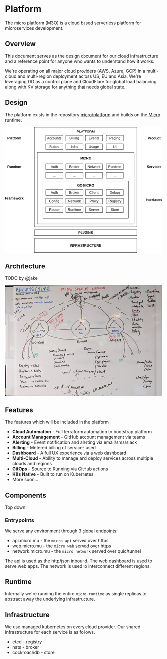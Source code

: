 # Platform

The micro platform (M3O) is a cloud based serverless platform for microservices development.

## Overview

This document serves as the design document for our cloud infrastructure and a reference 
point for anyone who wants to understand how it works.

We're operating on all major cloud providers (AWS, Azure, GCP) in a multi-cloud and multi-region 
deployment across US, EU and Asia. We're leveraging DO as a control plane and CloudFlare for 
global load balancing along with KV storage for anything that needs global state.

## Design

The platform exists in the repository [micro/platform](https://github.com/micro/platform) and builds on
the [Micro](https://github.com/micro/micro) runtime.

<img src="../images/platform.png" />

## Architecture

TODO by @jake

<img src="../images/cloud.jpg" />

## Features

The features which will be included in the platform

- **Cloud Automation** - Full terraform automation to bootstrap platform
- **Account Management** - GitHub account management via teams
- **Alerting** - Event notification and alerting via email/sms/slack
- **Billing** - Metered billing of services used
- **Dashboard** - A full UX experience via a web dashboard
- **Multi-Cloud** - Ability to manage and deploy services across multiple clouds and regions
- **GitOps** - Source to Running via GitHub actions
- **K8s Native** - Built to run on Kubernetes
- More soon...

## Components

Top down:

### Entrypoints

We serve any environment through 3 global endpoints:

- api.micro.mu - the `micro api` served over https
- web.micro.mu - the `micro web` served over https
- network.micro.mu - the `micro network` served over quic/tunnel

The api is used as the http/json inbound. The web dashboard is used to serve web apps. The network is used to interconnect different regions.

## Runtime

Internally we're running the entire `micro runtime` as single replicas to abstract away the underlying infrastructure.

## Infrastructure

We use managed kubernetes on every cloud provider. Our shared infrastructure for each service is as follows.

- etcd - registry
- nats - broker
- cockroachdb - store

